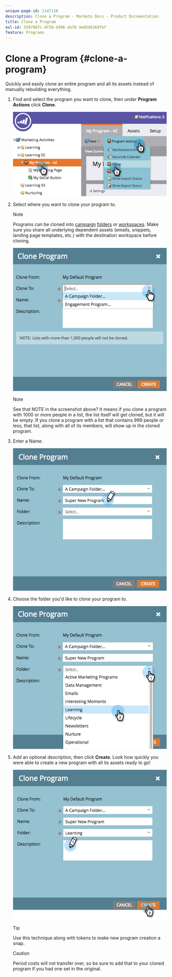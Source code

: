 ```yaml
---
unique-page-id: 1147110
description: Clone a Program - Marketo Docs - Product Documentation
title: Clone a Program
exl-id: 5597007c-8f58-4306-ab78-3e65d6369fbf
feature: Programs
---
```

# Clone a Program {#clone-a-program}

Quickly and easily clone an entire program and all its assets instead of manually rebuilding everything.

1. Find and select the program you want to clone, then under **Program Actions** click **Clone**.

   ![](assets/image2014-9-5-14-3a31-3a49.png)

1. Select where you want to clone your program to.

   >[!NOTE]
   >
   >Programs can be cloned into [campaign](/help/marketo/product-docs/core-marketo-concepts/miscellaneous/create-new-campaign-folder.md) [folders](/help/marketo/product-docs/core-marketo-concepts/miscellaneous/create-new-campaign-folder.md) or [workspaces](/help/marketo/product-docs/administration/workspaces-and-person-partitions/create-a-new-workspace.md). Make sure you share all underlying dependent assets (emails, snippets, landing page templates, etc.) with the destination workspace before cloning.

   ![](assets/cloneto.png)

   >[!NOTE]
   >
   >See that NOTE in the screenshot above? It means if you clone a program with 1000 or more people in a list, the list itself will get cloned, but it will be empty. If you clone a program with a list that contains 999 people or less, that list, along with all of its members, will show up in the cloned program.

1. Enter a Name.

   ![](assets/cloneprogramname.png)

1. Choose the folder you'd like to clone your program to.

   ![](assets/choosefolderclone.png)

1. Add an optional description, then click **Create**. Look how quickly you were able to create a new program with all its assets ready to go!

   ![](assets/createclone.png)

   >[!TIP]
   >
   >Use this technique along with tokens to make new program creation a snap.

   >[!CAUTION]
   >
   >Period costs will not transfer over, so be sure to add that to your cloned program if you had one set in the original.
